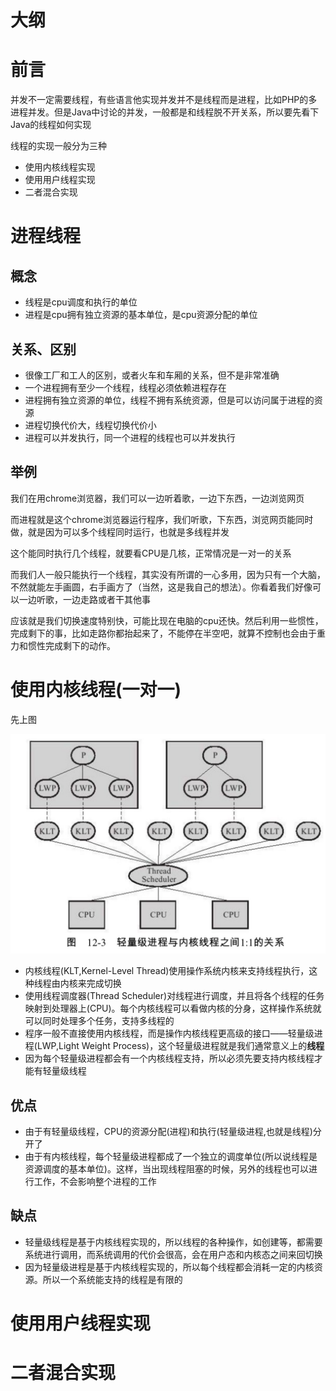 # 大纲

# 前言

并发不一定需要线程，有些语言他实现并发并不是线程而是进程，比如PHP的多进程并发。但是Java中讨论的并发，一般都是和线程脱不开关系，所以要先看下Java的线程如何实现



线程的实现一般分为三种

- 使用内核线程实现
- 使用用户线程实现
- 二者混合实现

# 进程线程

## 概念

- 线程是cpu调度和执行的单位
- 进程是cpu拥有独立资源的基本单位，是cpu资源分配的单位

## 关系、区别

- 很像工厂和工人的区别，或者火车和车厢的关系，但不是非常准确
- 一个进程拥有至少一个线程，线程必须依赖进程存在
- 进程拥有独立资源的单位，线程不拥有系统资源，但是可以访问属于进程的资源
- 进程切换代价大，线程切换代价小
- 进程可以并发执行，同一个进程的线程也可以并发执行

## 举例

我们在用chrome浏览器，我们可以一边听着歌，一边下东西，一边浏览网页

而进程就是这个chrome浏览器运行程序，我们听歌，下东西，浏览网页能同时做，就是因为可以多个线程同时运行，也就是多线程并发

这个能同时执行几个线程，就要看CPU是几核，正常情况是一对一的关系



而我们人一般只能执行一个线程，其实没有所谓的一心多用，因为只有一个大脑，不然就能左手画圆，右手画方了（当然，这是我自己的想法）。你看着我们好像可以一边听歌，一边走路或者干其他事

应该就是我们切换速度特别快，可能比现在电脑的cpu还快。然后利用一些惯性，完成剩下的事，比如走路你都抬起来了，不能停在半空吧，就算不控制也会由于重力和惯性完成剩下的动作。

# 使用内核线程(一对一)

先上图

![](img/Xnip2019-07-05_17-43-11.jpg)

- 内核线程(KLT,Kernel-Level Thread)使用操作系统内核来支持线程执行，这种线程由内核来完成切换
- 使用线程调度器(Thread Scheduler)对线程进行调度，并且将各个线程的任务映射到处理器上(CPU)。每个内核线程可以看做内核的分身，这样操作系统就可以同时处理多个任务，支持多线程的
- 程序一般不直接使用内核线程，而是操作内核线程更高级的接口——轻量级进程(LWP,Light Weight Process)，这个轻量级进程就是我们通常意义上的**线程**
- 因为每个轻量级进程都会有一个内核线程支持，所以必须先要支持内核线程才能有轻量级线程

## 优点

- 由于有轻量级线程，CPU的资源分配(进程)和执行(轻量级进程,也就是线程)分开了
- 由于有内核线程，每个轻量级进程都成了一个独立的调度单位(所以说线程是资源调度的基本单位)。这样，当出现线程阻塞的时候，另外的线程也可以进行工作，不会影响整个进程的工作

## 缺点

- 轻量级线程是基于内核线程实现的，所以线程的各种操作，如创建等，都需要系统进行调用，而系统调用的代价会很高，会在用户态和内核态之间来回切换
- 因为轻量级进程是基于内核线程实现的，所以每个线程都会消耗一定的内核资源。所以一个系统能支持的线程是有限的

# 使用用户线程实现

# 二者混合实现

